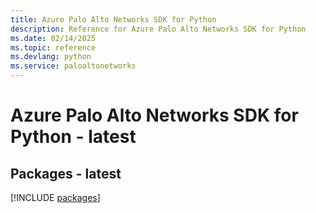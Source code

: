 ```yaml
---
title: Azure Palo Alto Networks SDK for Python
description: Reference for Azure Palo Alto Networks SDK for Python
ms.date: 02/14/2025
ms.topic: reference
ms.devlang: python
ms.service: paloaltonetworks
---
```

# Azure Palo Alto Networks SDK for Python - latest
## Packages - latest
[!INCLUDE [packages](palo-alto-networks-index.md)]